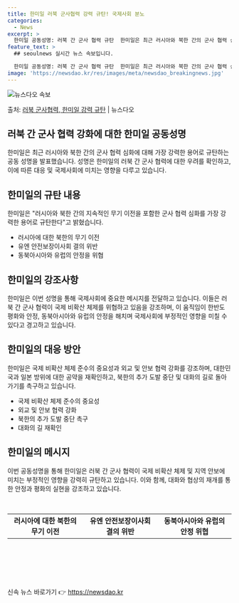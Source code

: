 ```yaml
---
title: 한미일 러북 군사협력 강력 규탄! 국제사회 분노
categories:
  - News
excerpt: >
  한미일 공동성명: 러북 간 군사 협력 규탄  한미일은 최근 러시아와 북한 간의 군사 협력 심화에 대해 가장 …
feature_text: >
  ## seoulnews 실시간 뉴스 속보입니다.

  한미일 공동성명: 러북 간 군사 협력 규탄  한미일은 최근 러시아와 북한 간의 군사 협력 심화에 대해 가장 …
image: 'https://newsdao.kr/res/images/meta/newsdao_breakingnews.jpg'
---
```


![뉴스다오 속보](https://newsdao.kr/res/images/meta/newsdao_breakingnews.jpg)

<p>출처: <a href="https://newsdao.kr/4391" rel="dofollow">러북 군사협력, 한미일 강력 규탄</a> | 뉴스다오</p>

<h2 data-ke-size="size26">러북 간 군사 협력 강화에 대한 한미일 공동성명</h2>
<p data-ke-size="size16">한미일은 최근 러시아와 북한 간의 군사 협력 심화에 대해 가장 강력한 용어로 규탄하는 공동 성명을 발표했습니다. 성명은 한미일의 러북 간 군사 협력에 대한 우려를 확인하고, 이에 따른 대응 및 국제사회에 미치는 영향을 다루고 있습니다.</p>

<h2 data-ke-size="size24">한미일의 규탄 내용</h2>
<p data-ke-size="size16">한미일은 "러시아와 북한 간의 지속적인 무기 이전을 포함한 군사 협력 심화를 가장 강력한 용어로 규탄한다"고 밝혔습니다.</p>

<ul>
    <li>러시아에 대한 북한의 무기 이전</li>
    <li>유엔 안전보장이사회 결의 위반</li>
    <li>동북아시아와 유럽의 안정을 위협</li>
</ul>

<h2 data-ke-size="size24">한미일의 강조사항</h2>
<p data-ke-size="size16">한미일은 이번 성명을 통해 국제사회에 중요한 메시지를 전달하고 있습니다. 이들은 러북 간 군사 협력이 국제 비확산 체제를 위협하고 있음을 강조하며, 이 움직임이 한반도 평화와 안정, 동북아시아와 유럽의 안정을 해치며 국제사회에 부정적인 영향을 미칠 수 있다고 경고하고 있습니다.</p>

<h2 data-ke-size="size24">한미일의 대응 방안</h2>
<p data-ke-size="size16">한미일은 국제 비확산 체제 준수의 중요성과 외교 및 안보 협력 강화를 강조하며, 대한민국과 일본 방위에 대한 공약을 재확인하고, 북한의 추가 도발 중단 및 대화의 길로 돌아가기를 촉구하고 있습니다.</p>

<ul>
    <li>국제 비확산 체제 준수의 중요성</li>
    <li>외교 및 안보 협력 강화</li>
    <li>북한의 추가 도발 중단 촉구</li>
    <li>대화의 길 재확인</li>
</ul>

<h2 data-ke-size="size24">한미일의 메시지</h2>
<p data-ke-size="size16">이번 공동성명을 통해 한미일은 러북 간 군사 협력이 국제 비확산 체제 및 지역 안보에 미치는 부정적인 영향을 강력히 규탄하고 있습니다. 이와 함께, 대화와 협상의 재개를 통한 안정과 평화의 실현을 강조하고 있습니다.</p>

<p data-ke-size="size16">&nbsp;</p>
<table>
    <tbody>
        <tr>
            <td style="text-align: center; height: 17px;"><b>러시아에 대한 북한의 무기 이전</b></td>
            <td style="text-align: center; height: 17px;"><b>유엔 안전보장이사회 결의 위반</b></td>
            <td style="text-align: center; height: 17px;"><b>동북아시아와 유럽의 안정 위협</b></td>
        </tr>
    </tbody>
</table>
<p data-ke-size="size16">&nbsp;</p>
<p data-ke-size="size16">&nbsp;</p>
<p data-ke-size="size16">&nbsp;</p> 

신속 뉴스 바로가기 👉 <a href="https://newsdao.kr" rel="dofollow">https://newsdao.kr</a>


